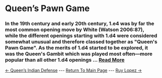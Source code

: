 # Queen’s Pawn Game

### In the 19th century and early 20th century, 1.e4 was by far the most common opening move by White (Watson 2006:87), while the different openings starting with 1.d4 were considered somewhat unusual and therefore classed together as "Queen's Pawn Game". As the merits of 1.d4 started to be explored, it was the Queen's Gambit which was played most often—more popular than all other 1.d4 openings ...  [Read More](https://en.wikipedia.org/wiki/Queen's_Pawn_Game)

[<- Queen’s Indian Defense](Queen’sIndianDefense.md) --- [Return To Main Page](index.md) --- [Ruy Lopez ->](RuyLopez.md)